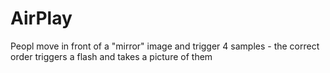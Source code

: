 # AirPlay
Peopl move in front of a "mirror" image and trigger 4 samples - the correct order triggers a flash and takes a picture of them
